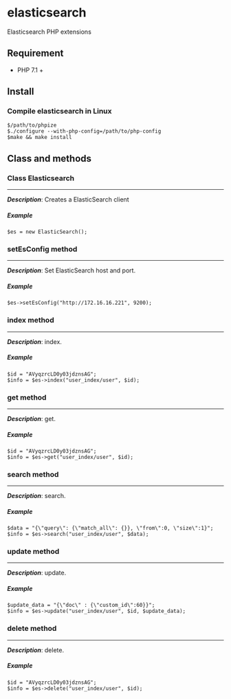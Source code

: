 # elasticsearch
Elasticsearch PHP extensions


## Requirement
- PHP 7.1 +


## Install
### Compile elasticsearch in Linux
```
$/path/to/phpize
$./configure --with-php-config=/path/to/php-config
$make && make install
```

## Class and methods
### Class Elasticsearch
-----
_**Description**_: Creates a ElasticSearch client

##### *Example*

~~~
$es = new ElasticSearch();
~~~

### setEsConfig method
-----
_**Description**_: Set ElasticSearch host and port.

##### *Example*

~~~
$es->setEsConfig("http://172.16.16.221", 9200);
~~~



### index method
-----
_**Description**_: index.

##### *Example*

~~~
$id = "AVyqzrcLD0y03jdznsAG";
$info = $es->index("user_index/user", $id);
~~~


### get method
-----
_**Description**_: get.

##### *Example*

~~~
$id = "AVyqzrcLD0y03jdznsAG";
$info = $es->get("user_index/user", $id);
~~~

### search method
-----
_**Description**_: search.

##### *Example*

~~~
$data = "{\"query\": {\"match_all\": {}}, \"from\":0, \"size\":1}";
$info = $es->search("user_index/user", $data);
~~~

### update method
-----
_**Description**_: update.

##### *Example*

~~~
$update_data = "{\"doc\" : {\"custom_id\":60}}";
$info = $es->update("user_index/user", $id, $update_data);
~~~

### delete method
-----
_**Description**_: delete.

##### *Example*

~~~
$id = "AVyqzrcLD0y03jdznsAG";
$info = $es->delete("user_index/user", $id);
~~~

